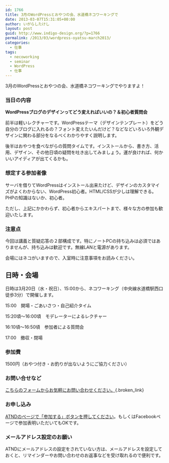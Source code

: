```yaml
---
id: 1766
title: 3月のWordPressとおやつの会、水道橋ネコワーキングで
date: 2013-03-07T15:31:05+00:00
author: いがらしたけし
layout: post
guid: http://www.indigo-design.org/?p=1766
permalink: /2013/03/wordpress-oyatsu-march2013/
categories:
  - 仕事
tags:
  - necoworking
  - seminar
  - WordPress
  - 仕事
---
```

3月のWordPressとおやつの会、水道橋ネコワーキングでやりますよ！

### 当日の内容

**WordPressブログのデザインってどう変えればいいの？＆初心者質問会**

前半は軽いレクチャーです。WordPressテーマ（デザインテンプレート）をどう自分のブログに入れるの？フォント変えたいんだけど？などなどいろいろ外観デザインに関わる部分をなるべくわかりやすく説明します。

後半はおやつを食べながらの質問タイムです。インストールから、書き方、活用、デザイン、その他日頃の疑問を吐き出してみましょう。運が良ければ、何かいいアイディアが出てくるかも。

### 想定する参加者像

サーバを借りてWordPressはインストール出来たけど、デザインのカスタマイズがよくわからない、WordPress初心者。HTML/CSSが少しは理解できる。PHPの知識はないか、初心者。

ただし、上記にかかわらず、初心者からエキスパートまで、様々な方の参加も歓迎いたします。

### 注意点

今回は講義と質疑応答の２部構成です。特にノートPCの持ち込みは必須ではありませんが、持ち込みは歓迎です。無線LANと電源があります。

会場にはネコがいますので、入室時に注意事項をお読みください。

## 日時・会場

日時は3月20日（水・祝日）、15:00から、ネコワーキング（中央線水道橋駅西口徒歩3分）で開催します。

15:00　開場・ごあいさつ・自己紹介タイム
  
15:20頃～16:00頃　モデレーターによるレクチャー
  
16:10頃〜16:50頃　参加者による質問会
  
17:00　撤収・閉場

### 参加費

1500円（おやつ付き・お釣りが出ないようにご協力ください）

### お問い合せなど

[こちらのフォームからお気軽にお問い合わせください。](https://www.idw.jp/contact/#main){.broken_link}

### お申し込み

[ATNDのページで「参加する」ボタンを押してください](http://atnd.org/events/37602)。もしくはFacebookページで参加表明いただいてもOKです。

### メールアドレス設定のお願い

ATNDにメールアドレスの設定をされていない方は、メールアドレスを設定しておくと、リマインダーやお問い合わせのお返事などを受け取れるので便利です。
